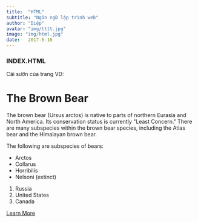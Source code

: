 ```yaml
---
title:  "HTML"
subtitle: "Ngôn ngữ lập trình web"
author: "Diệp"
avatar: "img/tttt.jpg"
image: "img/html.jpg"
date:   2017-6-16
---
```


### INDEX.HTML
Cái sườn của trang
VD:
<!DOCTYPE html>
<html>
<head>
  <title>Animals Around the World</title>
</head>
<body>
  <h1>The Brown Bear</h1>
  <p>The brown bear (Ursus arctos) is native to parts of northern Eurasia and North America. Its conservation status is currently "Least Concern." There are many subspecies within the brown bear species, including the Atlas bear and the Himalayan brown bear.</p>
  <p>The following are subspecies of bears:</p>
  <ul>
    <li>Arctos</li>
    <li>Collarus</li>
    <li>Horribilis</li>
    <li>Nelsoni (extinct)</li>
  </ul>
  <ol>
    <li>Russia</li>
    <li>United States</li>
    <li>Canada</li>
  </ol>
  <a href="https://en.wikipedia.org/wiki/Brown_bear"target="_blank">Learn More</a>
</body> 
</html>
  

